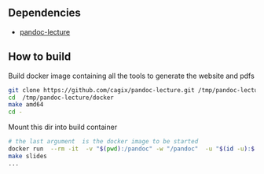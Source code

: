 ## Dependencies
- [pandoc-lecture](https://github.com/cagix/pandoc-lecture)

## How to build

Build docker image containing all the tools to generate the website and pdfs
```BASH
git clone https://github.com/cagix/pandoc-lecture.git /tmp/pandoc-lecture
cd  /tmp/pandoc-lecture/docker
make amd64
cd -
```

Mount this dir into build container
```BASH
# the last argument  is the docker image to be started
docker run  --rm -it  -v "$(pwd):/pandoc" -w "/pandoc"  -u "$(id -u):$(id -g)"  --entrypoint "bash"  pandoc-lecture
make slides
...
```

